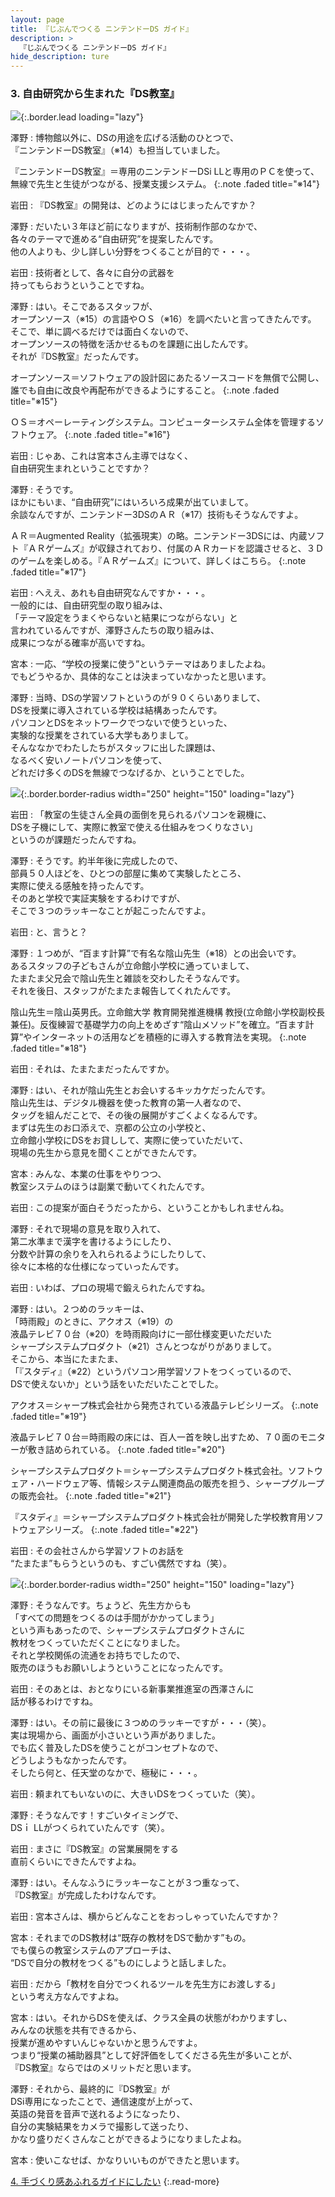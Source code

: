 ```yaml
---
layout: page
title: 『じぶんでつくる ニンテンドーDS ガイド』
description: >
  『じぶんでつくる ニンテンドーDS ガイド』
hide_description: ture
---
```


### 3. 自由研究から生まれた『DS教室』

![](/interviews/jp/nds/kg3j/vol1/img/mainvisual3.jpg){:.border.lead loading="lazy"}

澤野
: 博物館以外に、DSの用途を広げる活動のひとつで、<br>『ニンテンドーDS教室』（※14）も担当していました。

『ニンテンドーDS教室』＝専用のニンテンドーDSi LLと専用のＰＣを使って、無線で先生と生徒がつながる、授業支援システム。
{:.note .faded title="※14"}

岩田
: 『DS教室』の開発は、どのようにはじまったんですか？

澤野
: だいたい３年ほど前になりますが、技術制作部のなかで、<br>各々のテーマで進める“自由研究”を提案したんです。<br>他の人よりも、少し詳しい分野をつくることが目的で・・・。

岩田
: 技術者として、各々に自分の武器を<br>持ってもらおうということですね。

澤野
: はい。そこであるスタッフが、<br>オープンソース（※15）の言語やＯＳ（※16）を調べたいと言ってきたんです。<br>そこで、単に調べるだけでは面白くないので、<br>オープンソースの特徴を活かせるものを課題に出したんです。<br>それが『DS教室』だったんです。

オープンソース＝ソフトウェアの設計図にあたるソースコードを無償で公開し、誰でも自由に改良や再配布ができるようにすること。
{:.note .faded title="※15"}

ＯＳ＝オペーレーティングシステム。コンピューターシステム全体を管理するソフトウェア。
{:.note .faded title="※16"}

岩田
: じゃあ、これは宮本さん主導ではなく、<br>自由研究生まれということですか？

澤野
: そうです。<br>ほかにもいま、“自由研究”にはいろいろ成果が出ていまして。<br>余談なんですが、ニンテンドー3DSのＡＲ（※17）技術もそうなんですよ。

ＡＲ＝Augmented Reality（拡張現実）の略。ニンテンドー3DSには、内蔵ソフト『ＡＲゲームズ』が収録されており、付属のＡＲカードを認識させると、３Ｄのゲームを楽しめる。『ＡＲゲームズ』について、詳しくはこちら。
{:.note .faded title="※17"}

岩田
: へええ、あれも自由研究なんですか・・・。<br>一般的には、自由研究型の取り組みは、<br>「テーマ設定をうまくやらないと結果につながらない」と<br>言われているんですが、澤野さんたちの取り組みは、<br>成果につながる確率が高いですね。

宮本
: 一応、“学校の授業に使う”というテーマはありましたよね。<br>でもどうやるか、具体的なことは決まっていなかったと思います。

澤野
: 当時、DSの学習ソフトというのが９０くらいありまして、<br>DSを授業に導入されている学校は結構あったんです。<br>パソコンとDSをネットワークでつないで使うといった、<br>実験的な授業をされている大学もありまして。<br>そんななかでわたしたちがスタッフに出した課題は、<br>なるべく安いノートパソコンを使って、<br>どれだけ多くのDSを無線でつなげるか、ということでした。

![](/interviews/jp/nds/kg3j/vol1/img/photo7.jpg){:.border.border-radius width="250" height="150" loading="lazy"}

岩田
: 「教室の生徒さん全員の面倒を見られるパソコンを親機に、<br>DSを子機にして、実際に教室で使える仕組みをつくりなさい」<br>というのが課題だったんですね。

澤野
: そうです。約半年後に完成したので、<br>部員５０人ほどを、ひとつの部屋に集めて実験したところ、<br>実際に使える感触を持ったんです。<br>そのあと学校で実証実験をするわけですが、<br>そこで３つのラッキーなことが起こったんですよ。

岩田
: と、言うと？

澤野
: １つめが、“百ます計算”で有名な陰山先生（※18）との出会いです。<br>あるスタッフの子どもさんが立命館小学校に通っていまして、<br>たまたま父兄会で陰山先生と雑談を交わしたそうなんです。<br>それを後日、スタッフがたまたま報告してくれたんです。

陰山先生＝陰山英男氏。立命館大学 教育開発推進機構 教授(立命館小学校副校長兼任)。反復練習で基礎学力の向上をめざす“陰山メソッド”を確立。“百ます計算”やインターネットの活用などを積極的に導入する教育法を実現。
{:.note .faded title="※18"}

岩田
: それは、たまたまだったんですか。

澤野
: はい、それが陰山先生とお会いするキッカケだったんです。<br>陰山先生は、デジタル機器を使った教育の第一人者なので、<br>タッグを組んだことで、その後の展開がすごくよくなるんです。<br>まずは先生のお口添えで、京都の公立の小学校と、<br>立命館小学校にDSをお貸しして、実際に使っていただいて、<br>現場の先生から意見を聞くことができたんです。

宮本
: みんな、本業の仕事をやりつつ、<br>教室システムのほうは副業で動いてくれたんです。

岩田
: この提案が面白そうだったから、ということかもしれませんね。

澤野
: それで現場の意見を取り入れて、<br>第二水準まで漢字を書けるようにしたり、<br>分数や計算の余りを入れられるようにしたりして、<br>徐々に本格的な仕様になっていったんです。

岩田
: いわば、プロの現場で鍛えられたんですね。

澤野
: はい。２つめのラッキーは、<br>「時雨殿」のときに、アクオス（※19）の<br>液晶テレビ７０台（※20）を時雨殿向けに一部仕様変更いただいた<br>シャープシステムプロダクト（※21）さんとつながりがありまして。<br>そこから、本当にたまたま、<br>「『スタディ』（※22）というパソコン用学習ソフトをつくっているので、<br>DSで使えないか」という話をいただいたことでした。

アクオス＝シャープ株式会社から発売されている液晶テレビシリーズ。
{:.note .faded title="※19"}

液晶テレビ７０台＝時雨殿の床には、百人一首を映し出すため、７０面のモニターが敷き詰められている。
{:.note .faded title="※20"}

シャープシステムプロダクト＝シャープシステムプロダクト株式会社。ソフトウェア・ハードウェア等、情報システム関連商品の販売を担う、シャープグループの販売会社。
{:.note .faded title="※21"}

『スタディ』＝シャープシステムプロダクト株式会社が開発した学校教育用ソフトウェアシリーズ。
{:.note .faded title="※22"}

岩田
: その会社さんから学習ソフトのお話を<br>“たまたま”もらうというのも、すごい偶然ですね（笑）。

![](/interviews/jp/nds/kg3j/vol1/img/photo8.jpg){:.border.border-radius width="250" height="150" loading="lazy"}

澤野
: そうなんです。ちょうど、先生方からも<br>「すべての問題をつくるのは手間がかかってしまう」<br>という声もあったので、シャープシステムプロダクトさんに<br>教材をつくっていただくことになりました。<br>それと学校関係の流通をお持ちでしたので、<br>販売のほうもお願いしようということになったんです。

岩田
: そのあとは、おとなりにいる新事業推進室の西澤さんに<br>話が移るわけですね。

澤野
: はい。その前に最後に３つめのラッキーですが・・・（笑）。<br>実は現場から、画面が小さいという声がありました。<br>でも広く普及したDSを使うことがコンセプトなので、<br>どうしようもなかったんです。<br>そしたら何と、任天堂のなかで、極秘に・・・。

岩田
: 頼まれてもいないのに、大きいDSをつくっていた（笑）。

澤野
: そうなんです！すごいタイミングで、<br>DSｉ LLがつくられていたんです（笑）。

岩田
: まさに『DS教室』の営業展開をする<br>直前くらいにできたんですよね。

澤野
: はい。そんなふうにラッキーなことが３つ重なって、<br>『DS教室』が完成したわけなんです。

岩田
: 宮本さんは、横からどんなことをおっしゃっていたんですか？

宮本
: それまでのDS教材は“既存の教材をDSで動かす”もの。<br>でも僕らの教室システムのアプローチは、<br>“DSで自分の教材をつくる”ものにしようと話しました。

岩田
: だから「教材を自分でつくれるツールを先生方にお渡しする」<br>という考え方なんですよね。

宮本
: はい。それからDSを使えば、クラス全員の状態がわかりますし、<br>みんなの状態を共有できるから、<br>授業が進めやすいんじゃないかと思うんですよ。<br>つまり“授業の補助器具”として好評価をしてくださる先生が多いことが、<br>『DS教室』ならではのメリットだと思います。

澤野
: それから、最終的に『DS教室』が<br>DSi専用になったことで、通信速度が上がって、<br>英語の発音を音声で送れるようになったり、<br>自分の実験結果をカメラで撮影して送ったり、<br>かなり盛りだくさんなことができるようになりましたよね。

宮本
: 使いこなせば、かなりいいものができたと思います。

[4. 手づくり感あふれるガイドにしたい](4.md)
{:.read-more}

